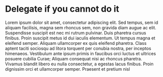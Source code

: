 # Delegate if you cannot do it

Lorem ipsum dolor sit amet, consectetur adipiscing elit. Sed tempus, sem id aliquam facilisis, magna sem rhoncus sem, non gravida diam augue ac elit. Suspendisse suscipit est nec mi rutrum pulvinar. Duis pharetra cursus finibus. Proin suscipit metus id dui iaculis elementum. Ut tempus magna et eleifend semper. Aliquam ullamcorper ex quis eleifend pharetra. Class aptent taciti sociosqu ad litora torquent per conubia nostra, per inceptos himenaeos. Vestibulum ante ipsum primis in faucibus orci luctus et ultrices posuere cubilia Curae; Aliquam consequat nisi ac rhoncus pharetra. Vivamus blandit libero eu nulla consectetur, a egestas lacus finibus. Proin dignissim orci et ullamcorper semper. Praesent et pretium nisl